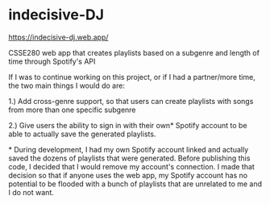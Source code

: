 # indecisive-DJ
https://indecisive-dj.web.app/

CSSE280 web app that creates playlists based on a subgenre and length of time through Spotify's API

If I was to continue working on this project, or if I had a partner/more time, the two main things I would do are:

 1.) Add cross-genre support, so that users can create playlists with songs from more than one specific subgenre

 2.) Give users the ability to sign in with their own* Spotify account to be able to actually save the generated playlists.

\* During development, I had my own Spotify account linked and actually saved the dozens of playlists that were generated.  Before publishing this code, I decided that I would remove my account's connection.  I made that decision so that if anyone uses the web app, my Spotify account has no potential to be flooded with a bunch of playlists that are unrelated to me and I do not want.
